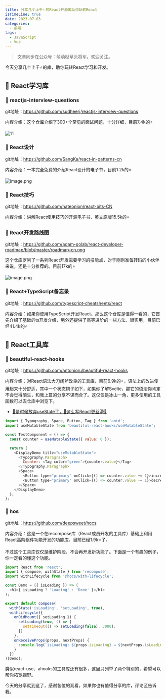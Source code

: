 ```yaml
---
title: 分享几个上千✨的React开源库助你玩转React
isTimeLine: true
date: 2023-07-03
categories:
  - 前端
tags:
  - JavaScript
  - Vue
---
```

> 文章同步在公众号：萌萌哒草头将军，欢迎关注。

今天分享几个上千⭐的库，助你玩转React学习和开发。

<!-- more -->

## 🚀 React学习库

### 💎 reactjs-interview-questions

git地址：https://github.com/sudheerj/reactjs-interview-questions

内容介绍：这个仓库介绍了300+个常见的面试问题，十分详细，目前7.4k的⭐

![11](https://p3-juejin.byteimg.com/tos-cn-i-k3u1fbpfcp/78133a046bc9478f8a201939ccf834ed~tplv-k3u1fbpfcp-watermark.image?)

### 💎 React设计

git地址：https://github.com/SangKa/react-in-patterns-cn

内容介绍：一本完全免费的介绍React设计的电子书，目前1.2k的⭐

![image.png](https://p3-juejin.byteimg.com/tos-cn-i-k3u1fbpfcp/e01cd7244502440d8fa99ab0659201cd~tplv-k3u1fbpfcp-watermark.image?)

### 💎 React技巧

git地址：https://github.com/hateonion/react-bits-CN

内容介绍：讲解React使用技巧的开源电子书，英文原版15.5k的⭐

### 💎 React开发路线图

git地址：https://github.com/adam-golab/react-developer-roadmap/blob/master/roadmap-cn.png

这个仓库罗列了一系列React开发需要学习的技能点，对于刚刚准备转码的小伙伴来说，还是十分推荐的。目前17k的⭐

![image.png](https://p6-juejin.byteimg.com/tos-cn-i-k3u1fbpfcp/0afa17518c4f4a669bec9378315438d7~tplv-k3u1fbpfcp-watermark.image?)

### 💎 React+TypeScript备忘录

git地址：https://github.com/typescript-cheatsheets/react

内容介绍：如果你使用TypeScript开发React，那么这个仓库是值得一看的，它首先介绍了基础的ts开发介绍，另外还提供了高等进阶的一些方法，很实用，目前已经41.4k的⭐

## 🚀 React工具库

### 💎 beautiful-react-hooks

git地址：https://github.com/antonioru/beautiful-react-hooks

内容介绍：对React语法大刀阔斧改良的工具库，目前6.9k的⭐，语法上的改进使用起来十分舒适，其中一个状态钩子如下，如果你了解Svelte，那它的语法你肯定不会觉得陌生，和我上篇的分享不谋而合了。这仅仅是冰山一角，更多使用的工具函数可以去仓库中浏览下。

- [🤮是时候放弃useState了，🚀这么写React更丝滑🚀](https://juejin.cn/post/7246777363257475129)

```js
import { Typography, Space, Button, Tag } from 'antd';
import useMutableState from 'beautiful-react-hooks/useMutableState';

const TestComponent = () => {
  const counter = useMutableState({ value: 0 });

  return (
    <DisplayDemo title="useMutableState">
      <Typography.Paragraph>
        Counter: <Tag color="green">{counter.value}</Tag>
      </Typography.Paragraph>
      <Space>
        <Button type="primary" onClick={() => counter.value += 1}>increase</Button>
        <Button type="primary" onClick={() => counter.value -= 1}>decrease</Button>
      </Space>
    </DisplayDemo>
  );
};
```

### 💎 hos

git地址：https://github.com/deepsweet/hocs

内容介绍：这是一个在recompose库（React成员开发的工具库）基础上利用React高阶组件功能开发的功能库，目前已经1.9k⭐了。

不过这个工具库仅仅是维护阶段，不会再开发新功能了。下面是一个有趣的例子，你一定看的懂这个功能。
```js
import React from 'react';
import { compose, withState } from 'recompose';
import withLifecycle from '@hocs/with-lifecycle';

const Demo = ({ isLoading }) => (
  <h1>{ isLoading ? 'Loading' : 'Done' }</h1>
);

export default compose(
  withState('isLoading', 'setLoading', true),
  withLifecycle({
    onDidMount({ setLoading }) {
      setLoading(true, () => {
        setTimeout(() => setLoading(false), 3000);
      })
    },
    onReceiveProps(props, nextProps) {
      console.log(`isLoading: ${props.isLoading} → ${nextProps.isLoading}`);
    }
  })
)(Demo);
```

类似react-use、ahooks的工具库还有很多，这里只列举了两个特别的，希望可以帮你拓宽视野。

今天的分享就到这了，感谢各位的观看，如果你也有值得分享的库，评论区告诉我。
